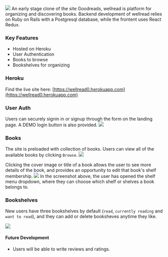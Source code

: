 <img src="https://i.imgur.com/WRhUnSb.png" />
An early stage clone of the site Goodreads, wellread is platform for organizing and discovering books. Backend development of wellread relies on Ruby on Rails with a Postgresql database, while the frontent uses React Redux. 

### Key Features
- Hosted on Heroku
- User Authentication
- Books to browse
- Bookshelves for organizing

### Heroku
Find the live site here:
[https://wellread0.herokuapp.com](https://wellread0.herokuapp.com)

### User Auth
Users can securely signin in or signup through the form on the landing page. A DEMO login button is also provided.
<img src="https://i.imgur.com/3HaZY2b.png" />

### Books
The site is preloaded with collection of books. Users can view all of the available books by clicking `Browse`. 
<img src="https://i.imgur.com/qMltUHT.png" />

Clicking the cover image or title of a book allows the user to see more details of the book, and provides an opportunity to edit that book's shelf membership.
<img src="https://i.imgur.com/4WR9sR7.png" />
In the screenshot above, the user has opened the shelf menu dropdown, where they can choose which shelf or shelves a book belongs to.

### Bookshelves
New users have three bookshelves by default (`read`, `currently reading` and `want to read`), and they can add or delete booksheves anytime they like.

<img src="https://i.imgur.com/EPvhWAG.png" />

#### Future Development
- Users will be able to write reviews and ratings.
